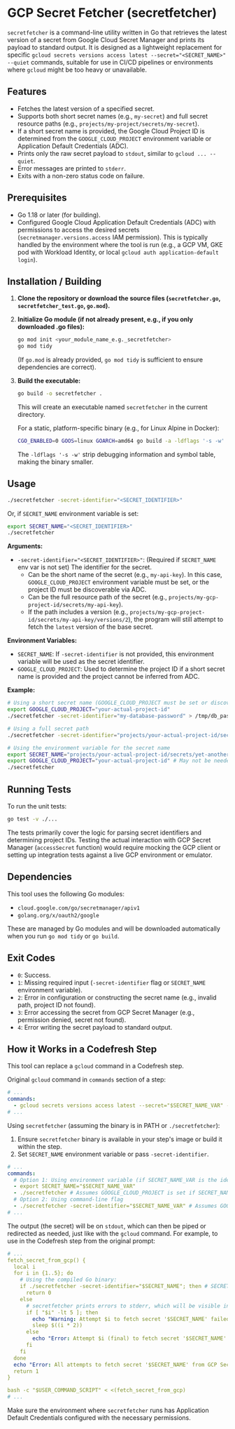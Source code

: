 # GCP Secret Fetcher (secretfetcher)

`secretfetcher` is a command-line utility written in Go that retrieves the latest version of a secret from Google Cloud Secret Manager and prints its payload to standard output. It is designed as a lightweight replacement for specific `gcloud secrets versions access latest --secret="<SECRET_NAME>" --quiet` commands, suitable for use in CI/CD pipelines or environments where `gcloud` might be too heavy or unavailable.

## Features

-   Fetches the latest version of a specified secret.
-   Supports both short secret names (e.g., `my-secret`) and full secret resource paths (e.g., `projects/my-project/secrets/my-secret`).
-   If a short secret name is provided, the Google Cloud Project ID is determined from the `GOOGLE_CLOUD_PROJECT` environment variable or Application Default Credentials (ADC).
-   Prints only the raw secret payload to `stdout`, similar to `gcloud ... --quiet`.
-   Error messages are printed to `stderr`.
-   Exits with a non-zero status code on failure.

## Prerequisites

-   Go 1.18 or later (for building).
-   Configured Google Cloud Application Default Credentials (ADC) with permissions to access the desired secrets (`secretmanager.versions.access` IAM permission). This is typically handled by the environment where the tool is run (e.g., a GCP VM, GKE pod with Workload Identity, or local `gcloud auth application-default login`).

## Installation / Building

1.  **Clone the repository or download the source files (`secretfetcher.go`, `secretfetcher_test.go`, `go.mod`).**

2.  **Initialize Go module (if not already present, e.g., if you only downloaded .go files):**
    ```bash
    go mod init <your_module_name_e.g._secretfetcher>
    go mod tidy
    ```
    (If `go.mod` is already provided, `go mod tidy` is sufficient to ensure dependencies are correct).

3.  **Build the executable:**
    ```bash
    go build -o secretfetcher .
    ```
    This will create an executable named `secretfetcher` in the current directory.

    For a static, platform-specific binary (e.g., for Linux Alpine in Docker):
    ```bash
    CGO_ENABLED=0 GOOS=linux GOARCH=amd64 go build -a -ldflags '-s -w' -o secretfetcher_linux_amd64 .
    ```
    The `-ldflags '-s -w'` strip debugging information and symbol table, making the binary smaller.

## Usage

```bash
./secretfetcher -secret-identifier="<SECRET_IDENTIFIER>"
```

Or, if `SECRET_NAME` environment variable is set:

```bash
export SECRET_NAME="<SECRET_IDENTIFIER>"
./secretfetcher
```

**Arguments:**

-   `-secret-identifier="<SECRET_IDENTIFIER>"`: (Required if `SECRET_NAME` env var is not set) The identifier for the secret.
    -   Can be the short name of the secret (e.g., `my-api-key`). In this case, `GOOGLE_CLOUD_PROJECT` environment variable must be set, or the project ID must be discoverable via ADC.
    -   Can be the full resource path of the secret (e.g., `projects/my-gcp-project-id/secrets/my-api-key`).
    -   If the path includes a version (e.g., `projects/my-gcp-project-id/secrets/my-api-key/versions/2`), the program will still attempt to fetch the `latest` version of the base secret.

**Environment Variables:**

-   `SECRET_NAME`: If `-secret-identifier` is not provided, this environment variable will be used as the secret identifier.
-   `GOOGLE_CLOUD_PROJECT`: Used to determine the project ID if a short secret name is provided and the project cannot be inferred from ADC.

**Example:**

```bash
# Using a short secret name (GOOGLE_CLOUD_PROJECT must be set or discoverable by ADC)
export GOOGLE_CLOUD_PROJECT="your-actual-project-id"
./secretfetcher -secret-identifier="my-database-password" > /tmp/db_pass.txt

# Using a full secret path
./secretfetcher -secret-identifier="projects/your-actual-project-id/secrets/another-api-key"

# Using the environment variable for the secret name
export SECRET_NAME="projects/your-actual-project-id/secrets/yet-another-secret"
export GOOGLE_CLOUD_PROJECT="your-actual-project-id" # May not be needed if SECRET_NAME is full path
./secretfetcher
```

## Running Tests

To run the unit tests:

```bash
go test -v ./...
```
The tests primarily cover the logic for parsing secret identifiers and determining project IDs. Testing the actual interaction with GCP Secret Manager (`accessSecret` function) would require mocking the GCP client or setting up integration tests against a live GCP environment or emulator.

## Dependencies

This tool uses the following Go modules:
-   `cloud.google.com/go/secretmanager/apiv1`
-   `golang.org/x/oauth2/google`

These are managed by Go modules and will be downloaded automatically when you run `go mod tidy` or `go build`.

## Exit Codes

-   `0`: Success.
-   `1`: Missing required input (`-secret-identifier` flag or `SECRET_NAME` environment variable).
-   `2`: Error in configuration or constructing the secret name (e.g., invalid path, project ID not found).
-   `3`: Error accessing the secret from GCP Secret Manager (e.g., permission denied, secret not found).
-   `4`: Error writing the secret payload to standard output.

## How it Works in a Codefresh Step

This tool can replace a `gcloud` command in a Codefresh step.

Original `gcloud` command in `commands` section of a step:

```yaml
# ...
commands:
  - gcloud secrets versions access latest --secret="$SECRET_NAME_VAR" --quiet
# ...
```

Using `secretfetcher` (assuming the binary is in PATH or `./secretfetcher`):
1.  Ensure `secretfetcher` binary is available in your step's image or build it within the step.
2.  Set `SECRET_NAME` environment variable or pass `-secret-identifier`.

```yaml
# ...
commands:
  # Option 1: Using environment variable (if SECRET_NAME_VAR is the identifier)
  - export SECRET_NAME="$SECRET_NAME_VAR"
  - ./secretfetcher # Assumes GOOGLE_CLOUD_PROJECT is set if SECRET_NAME_VAR is a short name
  # Option 2: Using command-line flag
  - ./secretfetcher -secret-identifier="$SECRET_NAME_VAR" # Assumes GOOGLE_CLOUD_PROJECT is set if SECRET_NAME_VAR is a short name
# ...
```

The output (the secret) will be on `stdout`, which can then be piped or redirected as needed, just like with the `gcloud` command.
For example, to use in the Codefresh step from the original prompt:

```yaml
# ...
fetch_secret_from_gcp() {
  local i
  for i in {1..5}; do
    # Using the compiled Go binary:
    if ./secretfetcher -secret-identifier="$SECRET_NAME"; then # SECRET_NAME is the input to the Codefresh step
      return 0
    else
      # secretfetcher prints errors to stderr, which will be visible in logs
      if [ "$i" -lt 5 ]; then
        echo "Warning: Attempt $i to fetch secret '$SECRET_NAME' failed. Retrying in $((i * 2)) seconds..." >&2
        sleep $((i * 2))
      else
        echo "Error: Attempt $i (final) to fetch secret '$SECRET_NAME' failed." >&2
      fi
    fi
  done
  echo "Error: All attempts to fetch secret '$SECRET_NAME' from GCP Secret Manager failed." >&2
  return 1
}

bash -c "$USER_COMMAND_SCRIPT" < <(fetch_secret_from_gcp)
# ...
```

Make sure the environment where `secretfetcher` runs has Application Default Credentials configured with the necessary permissions.
